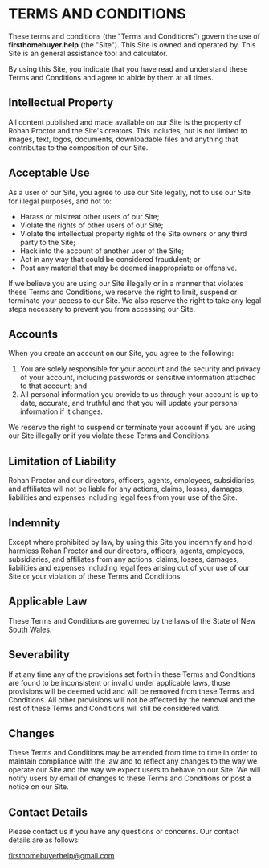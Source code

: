 # TERMS AND CONDITIONS

These terms and conditions (the "Terms and Conditions") govern the use of **firsthomebuyer.help** (the "Site"). This Site is owned and operated by. This Site is an general assistance tool and calculator.

By using this Site, you indicate that you have read and understand these Terms and Conditions and agree to abide by them at all times.

## Intellectual Property

All content published and made available on our Site is the property of Rohan Proctor and the Site's creators. This includes, but is not limited to images, text, logos, documents, downloadable files and anything that contributes to the composition of our Site.

## Acceptable Use

As a user of our Site, you agree to use our Site legally, not to use our Site for illegal purposes, and not to:

- Harass or mistreat other users of our Site;
- Violate the rights of other users of our Site;
- Violate the intellectual property rights of the Site owners or any third party to the Site;
- Hack into the account of another user of the Site;
- Act in any way that could be considered fraudulent; or
- Post any material that may be deemed inappropriate or offensive.

If we believe you are using our Site illegally or in a manner that violates these Terms and Conditions, we reserve the right to limit, suspend or terminate your access to our Site. We also reserve the right to take any legal steps necessary to prevent you from accessing our Site.

## Accounts

When you create an account on our Site, you agree to the following:

1. You are solely responsible for your account and the security and privacy of your account, including passwords or sensitive information attached to that account; and
2. All personal information you provide to us through your account is up to date, accurate, and truthful and that you will update your personal information if it changes.

We reserve the right to suspend or terminate your account if you are using our Site illegally or if you violate these Terms and Conditions.

## Limitation of Liability

Rohan Proctor and our directors, officers, agents, employees, subsidiaries, and affiliates will not be liable for any actions, claims, losses, damages, liabilities and expenses including legal fees from your use of the Site.

## Indemnity

Except where prohibited by law, by using this Site you indemnify and hold harmless Rohan Proctor and our directors, officers, agents, employees, subsidiaries, and affiliates from any actions, claims, losses, damages, liabilities and expenses including legal fees arising out of your use of our Site or your violation of these Terms and Conditions.

## Applicable Law

These Terms and Conditions are governed by the laws of the State of New South Wales.

## Severability

If at any time any of the provisions set forth in these Terms and Conditions are found to be inconsistent or invalid under applicable laws, those provisions will be deemed void and will be removed from these Terms and Conditions. All other provisions will not be affected by the removal and the rest of these Terms and Conditions will still be considered valid.

## Changes

These Terms and Conditions may be amended from time to time in order to maintain compliance with the law and to reflect any changes to the way we operate our Site and the way we expect users to behave on our Site. We will notify users by email of changes to these Terms and Conditions or post a notice on our Site.

## Contact Details

Please contact us if you have any questions or concerns. Our contact details are as follows:

firsthomebuyerhelp@gmail.com
